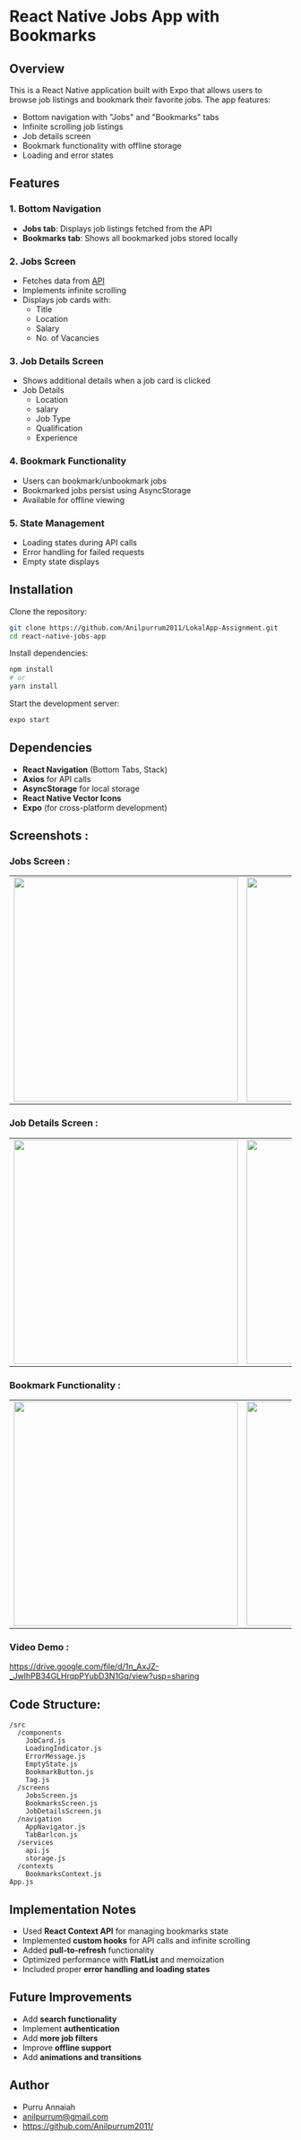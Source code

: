 # React Native Jobs App with Bookmarks

## Overview

This is a React Native application built with Expo that allows users to browse job listings and bookmark their favorite jobs. The app features:

- Bottom navigation with "Jobs" and "Bookmarks" tabs
- Infinite scrolling job listings
- Job details screen
- Bookmark functionality with offline storage
- Loading and error states

## Features

### 1. Bottom Navigation

- **Jobs tab**: Displays job listings fetched from the API
- **Bookmarks tab**: Shows all bookmarked jobs stored locally

### 2. Jobs Screen

- Fetches data from [API](https://testapi.getlokalapp.com/common/jobs?page=1)
- Implements infinite scrolling
- Displays job cards with:
  - Title
  - Location
  - Salary
  - No. of Vacancies

### 3. Job Details Screen

- Shows additional details when a job card is clicked
- Job Details
    - Location
    - salary
    - Job Type
    - Qualification
    - Experience


### 4. Bookmark Functionality

- Users can bookmark/unbookmark jobs
- Bookmarked jobs persist using AsyncStorage
- Available for offline viewing

### 5. State Management

- Loading states during API calls
- Error handling for failed requests
- Empty state displays

## Installation

Clone the repository:

```bash
git clone https://github.com/Anilpurrum2011/LokalApp-Assignment.git
cd react-native-jobs-app
```

Install dependencies:

```bash
npm install
# or
yarn install
```

Start the development server:

```bash
expo start
```

## Dependencies

- **React Navigation** (Bottom Tabs, Stack)
- **Axios** for API calls
- **AsyncStorage** for local storage
- **React Native Vector Icons**
- **Expo** (for cross-platform development)

## Screenshots :
### Jobs Screen :
  <table align="center"> <tr> <td><img src="https://github.com/user-attachments/assets/8131d1c3-1367-401e-9aa9-b48dac336e74" width="400"></td> <td><img src="https://github.com/user-attachments/assets/0c43a795-373c-4e66-bfae-fc4c09ae16f0" width="400"></td> </tr> </table>

</p>

### Job Details Screen : 
<table align="center"> <tr> <td><img src="https://github.com/user-attachments/assets/2372d14e-9e39-4f3b-8bd8-e113c137927e" width="400"></td> <td><img src="https://github.com/user-attachments/assets/ea3535cd-aa7b-4b04-bbb3-4c9e116ae357" width="400"></td> </tr> </table>

### Bookmark Functionality :
<table align="center"> <tr> <td><img src="https://github.com/user-attachments/assets/f0c48798-31d8-4f32-9333-096b9c346b9e" width="400"></td> <td><img src="https://github.com/user-attachments/assets/4242a33a-c231-472a-9d2a-31c368755cb2" width="400"></td> </tr> </table>
      
### Video Demo :

https://drive.google.com/file/d/1n_AxJZ-_JwIhPB34GLHrqpPYubD3N1Gq/view?usp=sharing

## Code Structure:

```plaintext
/src
  /components
    JobCard.js
    LoadingIndicator.js
    ErrorMessage.js
    EmptyState.js
    BookmarkButton.js
    Tag.js
  /screens
    JobsScreen.js
    BookmarksScreen.js
    JobDetailsScreen.js
  /navigation
    AppNavigator.js
    TabBarlcon.js
  /services
    api.js
    storage.js
  /contexts
    BookmarksContext.js
App.js
```

## Implementation Notes 

- Used **React Context API** for managing bookmarks state
- Implemented **custom hooks** for API calls and infinite scrolling
- Added **pull-to-refresh** functionality
- Optimized performance with **FlatList** and memoization
- Included proper **error handling and loading states**

## Future Improvements

- Add **search functionality**
- Implement **authentication**
- Add **more job filters**
- Improve **offline support**
- Add **animations and transitions**

## Author

- Purru Annaiah
- anilpurrum@gmail.com
- https://github.com/Anilpurrum2011/
